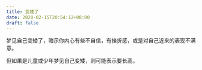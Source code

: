```yaml
---
title: 变矮了
date: 2020-02-15T20:54:12+08:00
draft: false
---
```


梦见自己变矮了，暗示你内心有些不自信，有挫折感，或是对自己近来的表现不满意。

但如果是儿童或少年梦见自己变矮，则可能表示要长高。

